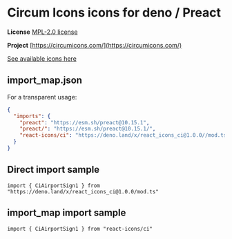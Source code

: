 # Circum Icons icons for deno / Preact

**License** [MPL-2.0 license](https://github.com/Klarr-Agency/Circum-Icons/blob/main/LICENSE)

**Project** [https://circumicons.com/](https://circumicons.com/)

[See available icons here](https://react-icons.github.io/react-icons/icons?name=ci)

## import_map.json

For a transparent usage:

```json
{
  "imports": {
    "preact": "https://esm.sh/preact@10.15.1",
    "preact/": "https://esm.sh/preact@10.15.1/",
    "react-icons/ci": "https://deno.land/x/react_icons_ci@1.0.0//mod.ts",
  }
}
```

## Direct import sample

`import { CiAirportSign1 } from "https://deno.land/x/react_icons_ci@1.0.0/mod.ts"`

## import_map import sample

`import { CiAirportSign1 } from "react-icons/ci"`

